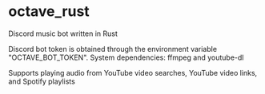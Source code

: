 # octave_rust
Discord music bot written in Rust

Discord bot token is obtained through the environment variable "OCTAVE_BOT_TOKEN". 
System dependencies: ffmpeg and youtube-dl

Supports playing audio from YouTube video searches, YouTube video links, and Spotify playlists
